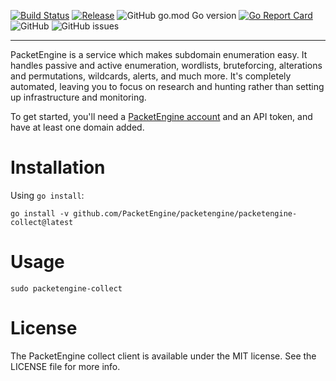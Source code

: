 [![Build Status](https://github.com/PacketEngine/packetengine-collect/workflows/Go/badge.svg?branch=main)](https://github.com/PacketEngine/packetengine-collect/actions?query=branch%3Amain)
[![Release](https://img.shields.io/github/release/PacketEngine/packetengine-collect.svg)](https://github.com/PacketEngine/packetengine-collect/releases)
![GitHub go.mod Go version](https://img.shields.io/github/go-mod/go-version/PacketEngine/packetengine-collect)
[![Go Report Card](https://goreportcard.com/badge/github.com/PacketEngine/packetengine-collect)](https://goreportcard.com/report/github.com/PacketEngine/packetengine-collect)
![GitHub](https://img.shields.io/github/license/PacketEngine/packetengine-collect)
![GitHub issues](https://img.shields.io/github/issues/PacketEngine/packetengine-collect)

---

PacketEngine is a service which makes subdomain enumeration easy. It handles passive and active enumeration, wordlists, bruteforcing, alterations and permutations, wildcards, alerts, and much more. It's completely automated, leaving you to focus on research and hunting rather than setting up infrastructure and monitoring.

To get started, you'll need a [PacketEngine account](https://packetengine.co.uk) and an API token, and have at least one domain added.

# Installation

Using `go install`:

```console
go install -v github.com/PacketEngine/packetengine/packetengine-collect@latest
```

# Usage

```console
sudo packetengine-collect
```

# License

The PacketEngine collect client is available under the MIT license. See the LICENSE file for more info.
